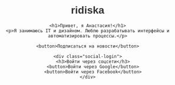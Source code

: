# ridiska
<!DOCTYPE html>
<html lang="ru">
<head>
    <meta charset="UTF-8">
    <meta name="viewport" content="width=device-width, initial-scale=1.0">
    <title>Обо мне</title>
    <style>
        body {
            font-family: Arial, sans-serif;
            margin: 40px;
            text-align: center;
        }
        h1 {
            color: #333;
        }
        p {
            font-size: 18px;
            color: #555;
        }
        button {
            background-color: blue;
            color: white;
            padding: 10px 20px;
            font-size: 16px;
            border: none;
            cursor: pointer;
            margin-top: 20px;
        }
        button:hover {
            background-color: darkblue;
        }
        .social-login {
            margin-top: 30px;
        }
        .social-login button {
            background-color: gray;
            margin: 5px;
        }
    </style>
</head>
<body>

    <h1>Привет, я Анастасия!</h1>
    <p>Я занимаюсь IT и дизайном. Люблю разрабатывать интерфейсы и автоматизировать процессы.</p>

    <button>Подписаться на новости</button>

    <div class="social-login">
        <h3>Войти через соцсети</h3>
        <button>Войти через Google</button>
        <button>Войти через Facebook</button>
    </div>

</body>
</html>
